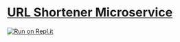 # [URL Shortener Microservice](https://www.freecodecamp.org/learn/apis-and-microservices/apis-and-microservices-projects/url-shortener-microservice)

[![Run on Repl.it](https://repl.it/badge/github/freeCodeCamp/boilerplate-project-timestamp)](https://repl.it/@patrickfv/fcc-exercisetracker)
